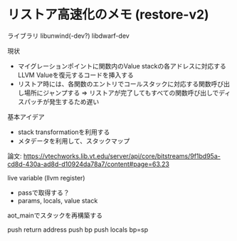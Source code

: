 # リストア高速化のメモ (restore-v2)

ライブラリ
libunwind(-dev?)
libdwarf-dev

現状
- マイグレーションポイントに関数内のValue stackの各アドレスに対応するLLVM Valueを復元するコードを挿入する
- リストア時には、各関数のエントリでコールスタックに対応する関数呼び出し場所にジャンプする => リストアが完了してもすべての関数呼び出しでディスパッチが発生するため遅い

基本アイデア
- stack transformationを利用する
- メタデータを利用して、スタックマップ

論文: https://vtechworks.lib.vt.edu/server/api/core/bitstreams/9f1bd95a-cd8d-430a-ad8d-d10924da78a7/content#page=63.23


live variable (llvm register)
- passで取得する？
- params, locals, value stack

aot_mainでスタックを再構築する

push return address
push bp
push locals
bp=sp
